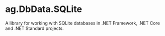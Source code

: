 # ag.DbData.SQLite
A library for working with SQLite databases in .NET Framework, .NET Core and .NET Standard projects.
